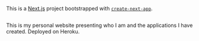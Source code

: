 This is a [Next.js](https://nextjs.org/) project bootstrapped with [`create-next-app`](https://github.com/vercel/next.js/tree/canary/packages/create-next-app).

##

This is my personal website presenting who I am and the applications I have created.
Deployed on Heroku.